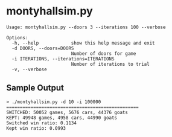 montyhallsim.py
===============

    Usage: montyhallsim.py --doors 3 --iterations 100 --verbose

    Options:
      -h, --help            show this help message and exit
      -d DOORS, --doors=DOORS
                            Number of doors for game
      -i ITERATIONS, --iterations=ITERATIONS
                            Number of iterations to trial
      -v, --verbose


Sample Output
-------------

    > ./montyhallsim.py -d 10 -i 100000
    =================================================
    SWITCHED: 50052 games, 5676 cars, 44376 goats
    KEPT: 49948 games, 4958 cars, 44990 goats
    Switched win ratio: 0.1134
    Kept win ratio: 0.0993
